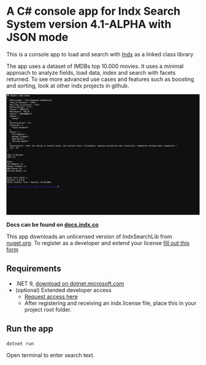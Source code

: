 # A C# console app for Indx Search System version 4.1-ALPHA with JSON mode

This is a console app to load and search with [Indx](https://indx.co) as a linked class library

The app uses a dataset of IMDBs top 10.000 movies. It uses a minimal approach to analyze fields, load data, index and search with facets returned. To see more advanced use cases and features such as boosting and sorting, look at other indx projects in github.

![Screenshot](screenshot.png)

**Docs can be found on [docs.indx.co](https://docs.indx.co/apis)**

This app downloads an unlicensed version of IndxSearchLib from [nuget.org](https://www.nuget.org/packages/IndxSearchLib). To register as a developer and extend your license [fill out this form](https://lfut1rkw3es.typeform.com/to/jiN4Z82I)



## Requirements

- .NET 9, [download on dotnet.microsoft.com](https://dotnet.microsoft.com/en-us/download/dotnet/9.0)
- (optional) Extended developer access
    - [Request access here](https://lfut1rkw3es.typeform.com/to/jiN4Z82I)
    - After registering and receiving an indx.license file, place this in your project root folder.


## Run the app

```bash
dotnet run
```

Open terminal to enter search text.
